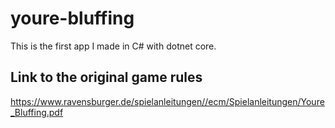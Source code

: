 # youre-bluffing

This is the first app I made in C# with dotnet core.

## Link to the original game rules

https://www.ravensburger.de/spielanleitungen//ecm/Spielanleitungen/Youre_Bluffing.pdf
